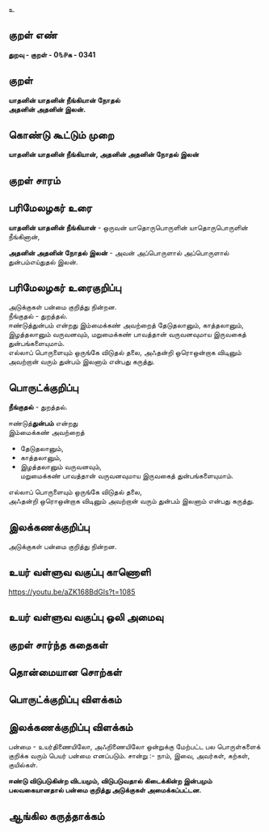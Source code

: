 உ

## குறள் எண் 

**துறவு - குறள் - 0௩௪க - 0341**  

## குறள் 

**யாதனின் யாதனின் நீங்கியான் நோதல்  
அதனின் அதனின் இலன்.**

## கொண்டு கூட்டும் முறை

**யாதனின் யாதனின் நீங்கியான், அதனின் அதனின் நோதல் இலன்** 

## குறள் சாரம் 


## பரிமேலழகர் உரை

**யாதனின் யாதனின் நீங்கியான்** - ஒருவன் யாதொருபொருளின் யாதொருபொருளின் நீங்கினான்,   

**அதனின் அதனின் நோதல் இலன்** - அவன் அப்பொருளால் அப்பொருளால் துன்பம்எய்துதல் இலன்.  
 
## பரிமேலழகர் உரைகுறிப்பு   

அடுக்குகள் பன்மை குறித்து நின்றன.   
நீங்குதல் - துறத்தல்.  
ஈண்டுத்துன்பம் என்றது இம்மைக்கண் அவற்றைத் தேடுதலானும், காத்தலானும், இழத்தலானும் வருவனவும், மறுமைக்கண் பாவத்தான் வருவனவுமாய இருவகைத் துன்பங்களையுமாம்.  
எல்லாப் பொருளையும் ஒருங்கே விடுதல் தலை, அஃதன்றி ஒரொஒன்றாக விடினும் அவற்றான் வரும் துன்பம் இலனாம் என்பது கருத்து.  

## பொருட்க்குறிப்பு 

**நீங்குதல்** - துறத்தல்.    

ஈண்டுத்**துன்பம்** என்றது   
இம்மைக்கண் அவற்றைத்   
* தேடுதலானும்,   
* காத்தலானும்,   
* இழத்தலானும் வருவனவும்,   
மறுமைக்கண் பாவத்தான் வருவனவுமாய இருவகைத் துன்பங்களையுமாம்.  

எல்லாப் பொருளையும் ஒருங்கே விடுதல் தலை,   
அஃதன்றி ஒரொஒன்றாக விடினும் அவற்றான் வரும் துன்பம் இலனாம் என்பது கருத்து.  

## இலக்கணக்குறிப்பு  

அடுக்குகள் பன்மை குறித்து நின்றன.   

## உயர் வள்ளுவ வகுப்பு காணொளி

https://youtu.be/aZK168BdGls?t=1085

## உயர் வள்ளுவ வகுப்பு ஒலி அமைவு 

 
## குறள் சார்ந்த கதைகள் 


## தொன்மையான சொற்கள்


## பொருட்க்குறிப்பு விளக்கம்


## இலக்கணக்குறிப்பு விளக்கம்

பன்மை - உயர்திணையிலோ, அஃறிணையிலோ ஒன்றுக்கு மேற்பட்ட பல பொருள்களைக் குறிக்க வரும் பெயர் பன்மை எனப்படும். சான்று :- நாம், இவை, அவர்கள், கற்கள், குயில்கள்.      

**ஈண்டு விடுபடுகின்ற விடயமும், விடுபடுவதால் கிடைக்கின்ற இன்பமும் பலவகையானதால் பன்மை குறித்து அடுக்குகள் அமைக்கப்பட்டன.** 

## ஆங்கில கருத்தாக்கம் 



